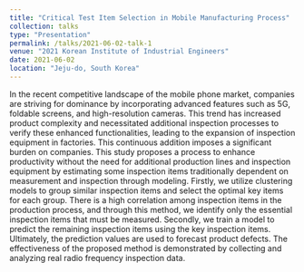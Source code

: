 ```yaml
---
title: "Critical Test Item Selection in Mobile Manufacturing Process"
collection: talks
type: "Presentation"
permalink: /talks/2021-06-02-talk-1
venue: "2021 Korean Institute of Industrial Engineers"
date: 2021-06-02
location: "Jeju-do, South Korea"
---
```


In the recent competitive landscape of the mobile phone market, companies are striving for dominance by incorporating advanced features such as 5G, foldable screens, and high-resolution cameras. 
This trend has increased product complexity and necessitated additional inspection processes to verify these enhanced functionalities, leading to the expansion of inspection equipment in factories. 
This continuous addition imposes a significant burden on companies. 
This study proposes a process to enhance productivity without the need for additional production lines and inspection equipment by estimating some inspection items traditionally dependent on measurement and inspection through modeling.
Firstly, we utilize clustering models to group similar inspection items and select the optimal key items for each group. 
There is a high correlation among inspection items in the production process, and through this method, we identify only the essential inspection items that must be measured. 
Secondly, we train a model to predict the remaining inspection items using the key inspection items. Ultimately, the prediction values are used to forecast product defects. 
The effectiveness of the proposed method is demonstrated by collecting and analyzing real radio frequency inspection data.

